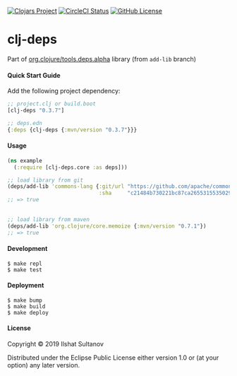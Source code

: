 [![Clojars Project](https://img.shields.io/clojars/v/clj-deps.svg)](https://clojars.org/clj-deps)
[![CircleCI Status](https://circleci.com/gh/just-sultanov/clj-deps.svg?style=shield)](https://circleci.com/gh/just-sultanov/clj-deps)
[![GitHub License](https://img.shields.io/badge/license-EPL-green.svg)](https://github.com/just-sultanov/clj-deps/blob/master/LICENSE)

# clj-deps

Part of [org.clojure/tools.deps.alpha](https://github.com/clojure/tools.deps.alpha) library (from `add-lib` branch)


#### Quick Start Guide

Add the following project dependency:

```clojure
;; project.clj or build.boot
[clj-deps "0.3.7"]

;; deps.edn
{:deps {clj-deps {:mvn/version "0.3.7"}}}
```

#### Usage

```clojure
(ns example
  (:require [clj-deps.core :as deps]))

;; load library from git
(deps/add-lib 'commons-lang {:git/url "https://github.com/apache/commons-lang.git"
                             :sha     "c21484b730221bc87ca26553155350292aa30f0d"})
;; => true                             
          
          
;; load library from maven                   
(deps/add-lib 'org.clojure/core.memoize {:mvn/version "0.7.1"})                             
;; => true

```

#### Development
    $ make repl
    $ make test


#### Deployment
    $ make bump
    $ make build
    $ make deploy


#### License

Copyright © 2019 Ilshat Sultanov

Distributed under the Eclipse Public License either version 1.0 or (at your option) any later version.
